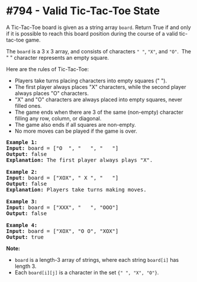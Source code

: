 # \#794 - Valid Tic-Tac-Toe State
<p>A Tic-Tac-Toe board is given as a string array <code>board</code>. Return True if and only if it is possible to reach this board position during the course of a valid tic-tac-toe game.</p>

<p>The <code>board</code> is a 3 x 3 array, and consists of characters <code>&quot; &quot;</code>, <code>&quot;X&quot;</code>, and <code>&quot;O&quot;</code>.&nbsp; The &quot; &quot; character represents an empty square.</p>

<p>Here are the rules of Tic-Tac-Toe:</p>

<ul>
	<li>Players take turns placing characters into empty squares (&quot; &quot;).</li>
	<li>The first player always places &quot;X&quot; characters, while the second player always places &quot;O&quot; characters.</li>
	<li>&quot;X&quot; and &quot;O&quot; characters are always placed into empty squares, never filled ones.</li>
	<li>The game ends when there are 3 of the same (non-empty) character filling any row, column, or diagonal.</li>
	<li>The game also ends if all squares are non-empty.</li>
	<li>No more moves can be played if the game is over.</li>
</ul>

<pre>
<strong>Example 1:</strong>
<strong>Input:</strong> board = [&quot;O&nbsp; &quot;, &quot;&nbsp; &nbsp;&quot;, &quot;&nbsp; &nbsp;&quot;]
<strong>Output:</strong> false
<strong>Explanation:</strong> The first player always plays &quot;X&quot;.

<strong>Example 2:</strong>
<strong>Input:</strong> board = [&quot;XOX&quot;, &quot; X &quot;, &quot;   &quot;]
<strong>Output:</strong> false
<strong>Explanation:</strong> Players take turns making moves.

<strong>Example 3:</strong>
<strong>Input:</strong> board = [&quot;XXX&quot;, &quot;   &quot;, &quot;OOO&quot;]
<strong>Output:</strong> false

<strong>Example 4:</strong>
<strong>Input:</strong> board = [&quot;XOX&quot;, &quot;O O&quot;, &quot;XOX&quot;]
<strong>Output:</strong> true
</pre>

<p><strong>Note:</strong></p>

<ul>
	<li><code>board</code> is a length-3 array of strings, where each string <code>board[i]</code> has length 3.</li>
	<li>Each <code>board[i][j]</code> is a character in the set <code>{&quot; &quot;, &quot;X&quot;, &quot;O&quot;}</code>.</li>
</ul>
